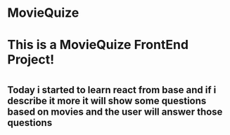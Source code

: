 # MovieQuize
<h1>This is a MovieQuize FrontEnd Project!<h1>
<h2> Today i started to learn react from base and if i describe it more it will show some questions based on movies and the user will answer those questions <h2>

